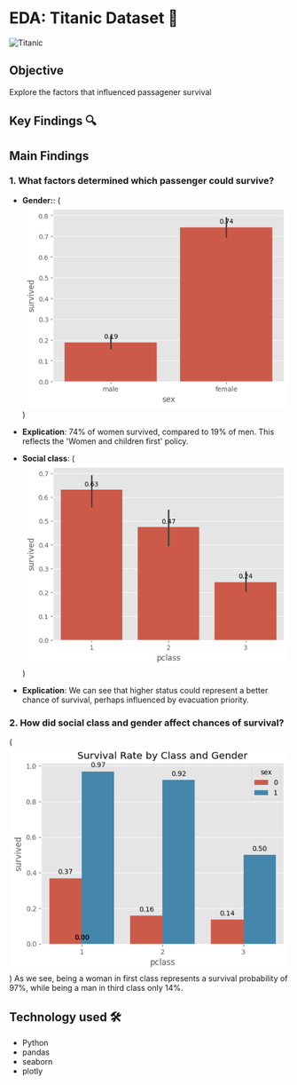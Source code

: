 # EDA: Titanic Dataset 🚢

![Titanic](https://upload.wikimedia.org/wikipedia/commons/thumb/f/fd/RMS_Titanic_3.jpg/1200px-RMS_Titanic_3.jpg)

## Objective
Explore the factors that influenced passagener survival

## Key Findings 🔍

## **Main Findings**

### 1. What factors determined which passenger could survive?  
   - **Gender:**: (![projects/6. TitanicEda/reports/genderpercent.png](https://raw.githubusercontent.com/JMCoC/ml_engineer_roadmap/refs/heads/main/projects/6.%20TitanicEda/reports/genderpercent.png))
   - **Explication**: 74% of women survived, compared to 19% of men. This reflects the 'Women and children first' policy.  

   - **Social class**: (![projects/6. TitanicEda/reports/socialclass.png](https://raw.githubusercontent.com/JMCoC/ml_engineer_roadmap/refs/heads/main/projects/6.%20TitanicEda/reports/socialclass.png))
   - **Explication**: We can see that higher status could represent a better chance of survival, perhaps influenced by evacuation priority. 

### 2. How did social class and gender affect chances of survival?  
   (![projects/6. TitanicEda/reports/classandgernder.png](https://raw.githubusercontent.com/JMCoC/ml_engineer_roadmap/refs/heads/main/projects/6.%20TitanicEda/reports/classandgernder.png))
   As we see, being a woman in first class represents a survival probability of 97%, while being a man in third class only 14%.

## Technology used 🛠️
- Python
- pandas
- seaborn
- plotly